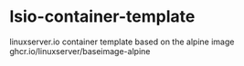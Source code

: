 # lsio-container-template
linuxserver.io container template based on the alpine image ghcr.io/linuxserver/baseimage-alpine
